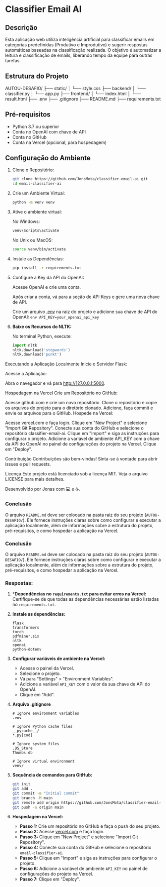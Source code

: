 #  Classifier Email AI

## Descrição

Esta aplicação web utiliza inteligência artificial para classificar emails em categorias predefinidas (Produtivo e Improdutivo) e sugerir respostas automáticas baseadas na classificação realizada. O objetivo é automatizar a leitura e classificação de emails, liberando tempo da equipe para outras tarefas.

## Estrutura do Projeto

AUTOU-DESAFIO/
├── static/
│   └── style.css
├── backend/
│   └── classifier.py
│   └── app.py
├── frontend/
│   └── index.html
│   └── result.html
├── .env
├── .gitignore
├── README.md
├── requirements.txt


## Pré-requisitos

- Python 3.7 ou superior
- Conta no OpenAI com chave de API
- Conta no GitHub
- Conta na Vercel (opcional, para hospedagem)

## Configuração do Ambiente

1. Clone o Repositório:

   ```sh
   git clone https://github.com/JonsMota/classifier-email-ai.git
   cd email-classifier-ai
   ```
2. Crie um Ambiente Virtual:

    ```sh
    python -m venv venv
    ```
3. Ative o ambiente virtual:  

    No Windows:
    ```sh
    venv\Scripts\activate
    ```
    No Unix ou MacOS:
    ```sh
    source venv/bin/activate
    ```

4. Instale as Dependências:

    ```sh
    pip install -r requirements.txt
    ```

5. Configure a Key da API do OpenAI:

    Acesse OpenAI e crie uma conta. 

    Após criar a conta, vá para a seção de API Keys e gere uma nova chave de API.

    Crie um arquivo [.env](http://_vscodecontentref_/1) na raiz do projeto e adicione sua chave de API do OpenAI:
        ```env
    API_KEY=your_openai_api_key
        ```

5. **Baixe os Recursos do NLTK:**

    No terminal Python, execute:

    ```python
    import nltk
    nltk.download('stopwords')
    nltk.download('punkt')
    ```

Executando a Aplicação Localmente
Inicie o Servidor Flask:

Acesse a Aplicação:

Abra o navegador e vá para http://127.0.0.1:5000.

Hospedagem na Vercel
Crie um Repositório no GitHub:

Acesse github.com e crie um novo repositório.
Clone o repositório e copie os arquivos do projeto para o diretório clonado.
Adicione, faça commit e envie os arquivos para o GitHub.
Hospede na Vercel:

Acesse vercel.com e faça login.
Clique em "New Project" e selecione "Import Git Repository".
Conecte sua conta do GitHub e selecione o repositório classifier-email-ai.
Clique em "Import" e siga as instruções para configurar o projeto.
Adicione a variável de ambiente API_KEY com a chave da API do OpenAI no painel de configurações do projeto na Vercel.
Clique em "Deploy".

Contribuição
Contribuições são bem-vindas! Sinta-se à vontade para abrir issues e pull requests.

Licença
Este projeto está licenciado sob a licença MIT. Veja o arquivo LICENSE para mais detalhes.

Desenvolvido por Jonas com 💻 e ☕.


### Conclusão

O arquivo `README.md` deve ser colocado na pasta raiz do seu projeto (`AUTOU-DESAFIO/`). Ele fornece instruções claras sobre como configurar e executar a aplicação localmente, além de informações sobre a estrutura do projeto, pré-requisitos, e como hospedar a aplicação na Vercel.
### Conclusão

O arquivo `README.md` deve ser colocado na pasta raiz do seu projeto (`AUTOU-DESAFIO/`). Ele fornece instruções claras sobre como configurar e executar a aplicação localmente, além de informações sobre a estrutura do projeto, pré-requisitos, e como hospedar a aplicação na Vercel.

### Respostas:

1. ***Dependências no `requirements.txt` para evitar erros na Vercel:**
   Certifique-se de que todas as dependências necessárias estão listadas no `requirements.txt`.

2. **Instale as dependências:**

   ```plaintext
   flask
   transformers
   torch
   pdfminer.six
   nltk
   openai
   python-dotenv
   ```

3. **Configurar variáveis de ambiente na Vercel:**
   - Acesse o painel da Vercel.
   - Selecione o projeto.
   - Vá para "Settings" > "Environment Variables".
   - Adicione a variável `API_KEY` com o valor da sua chave de API do OpenAI.
   - Clique em "Add".

4. **Arquivo .gitignore**

    ```plaintext
    # Ignore environment variables
    .env

    # Ignore Python cache files
    __pycache__/
    *.py[cod]

    # Ignore system files
    .DS_Store
    Thumbs.db

    # Ignore virtual environment
    venv/
    ```

5. **Sequência de comandos para GitHub:**

   ```sh
   git init
   git add .
   git commit -m "Initial commit"
   git branch -M main
   git remote add origin https://github.com/JonsMota/classifier-email-ai.git
   git push -u origin main
   ```

6. **Hospedagem na Vercel:**

   - **Passo 1:** Crie um repositório no GitHub e faça o push do seu projeto.
   - **Passo 2:** Acesse [vercel.com](https://vercel.com) e faça login.
   - **Passo 3:** Clique em "New Project" e selecione "Import Git Repository".
   - **Passo 4:** Conecte sua conta do GitHub e selecione o repositório `email-classifier-ai`.
   - **Passo 5:** Clique em "Import" e siga as instruções para configurar o projeto.
   - **Passo 6:** Adicione a variável de ambiente `API_KEY` no painel de configurações do projeto na Vercel.
   - **Passo 7:** Clique em "Deploy".

